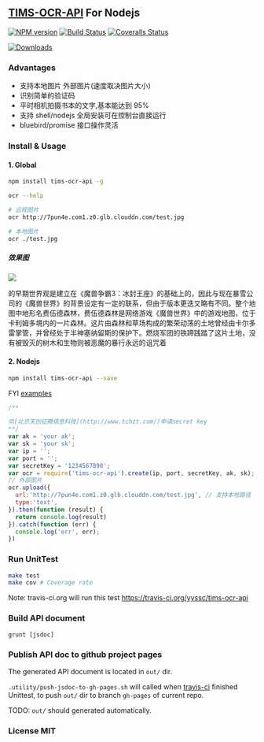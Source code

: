 ## [TIMS-OCR-API](http://www.tchzt.com/) For Nodejs

[![NPM version][npm-image]][npm-url] [![Build Status][travis-image]][travis-url] [![Coveralls Status][coveralls-image]][coveralls-url]

[![Downloads][downloads-image]][npm-url]

### Advantages

-  支持本地图片 外部图片(速度取决图片大小)
-  识别简单的验证码
-  平时相机拍摄书本的文字,基本能达到 95%
-  支持 shell/nodejs 全局安装可在控制台直接运行
-  bluebird/promise 接口操作灵活

### Install & Usage

#### 1. Global

```sh
npm install tims-ocr-api -g

ocr --help

# 远程图片
ocr http://7pun4e.com1.z0.glb.clouddn.com/test.jpg

# 本地图片
ocr ./test.jpg
```

##### 效果图



![](https://raw.githubusercontent.com/yyssc/tims-ocr-api/master/examples/test01.jpg)



   的早期世界观是建立在《魔兽争霸3：冰封王座》的基础上的，因此与现在暴雪公司的《魔兽世界》的背景设定有一定的联系，但由于版本更迭又略有不同。整个地图中地形名费伍德森林，费伍德森林是网络游戏《魔兽世界》中的游戏地图，位于卡利姆多境内的一片森林。这片由森林和草场构成的繁荣动荡的土地曾经由卡尔多雷掌管，并曾经处于半神塞纳留斯的保护下。燃烧军团的铁蹄践踏了这片土地，没有被毁灭的树木和生物则被恶魔的暴行永远的诅咒着


#### 2. Nodejs

```sh
npm install tims-ocr-api --save
```

FYI [examples](https://github.com/yyssc/tims-ocr-api/tree/master/examples)

```js
/**

向[北京天创征腾信息科技](http://www.tchzt.com/)申请secret key
**/
var ak = 'your ak';
var sk = 'your sk';
var ip = '';
var port = '';
var secretKey = '1234567890';
var ocr = require('tims-ocr-api').create(ip, port, secretKey, ak, sk);
// 外部图片
ocr.upload({
  url:'http://7pun4e.com1.z0.glb.clouddn.com/test.jpg', // 支持本地路径
  type:'text',
}).then(function (result) {
  return console.log(result)
}).catch(function (err) {
  console.log('err', err);
})
```

### Run UnitTest

```sh
make test
make cov # Coverage rate
```

Note: travis-ci.org will run this test https://travis-ci.org/yyssc/tims-ocr-api

### Build API document

```
grunt [jsdoc]
```

### Publish API doc to github project pages

The generated API document is located in `out/` dir.

`.utility/push-jsdoc-to-gh-pages.sh` will called when [travis-ci](https://travis-ci.org/yyssc/tims-ocr-api) finished Unittest, to push `out/` dir to branch `gh-pages` of current repo.

TODO: `out/` should generated automatically.

### License MIT

[downloads-image]: http://img.shields.io/npm/dm/tims-ocr-api.svg

[npm-url]: https://npmjs.org/package/tims-ocr-api
[npm-image]: http://img.shields.io/npm/v/tims-ocr-api.svg

[travis-url]: https://travis-ci.org/yyssc/tims-ocr-api
[travis-image]: https://travis-ci.org/yyssc/tims-ocr-api.svg?branch=master

[coveralls-url]: https://coveralls.io/r/yyssc/tims-ocr-api
[coveralls-image]:https://coveralls.io/repos/yyssc/tims-ocr-api/badge.svg?branch=master&service=github
